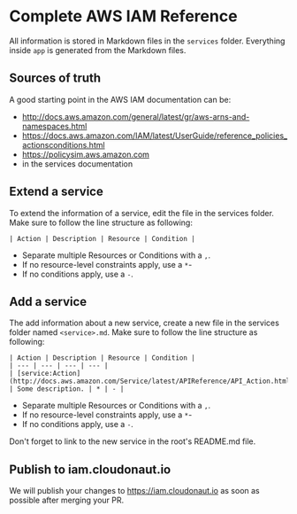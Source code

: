 # Complete AWS IAM Reference

All information is stored in Markdown files in the `services` folder. Everything inside `app` is generated from the Markdown files.

## Sources of truth

A good starting point in the AWS IAM documentation can be:

* http://docs.aws.amazon.com/general/latest/gr/aws-arns-and-namespaces.html
* https://docs.aws.amazon.com/IAM/latest/UserGuide/reference_policies_actionsconditions.html
* https://policysim.aws.amazon.com
* in the services documentation

## Extend a service

To extend the information of a service, edit the file in the services folder. Make sure to follow the line structure as following:

```
| Action | Description | Resource | Condition |
```

* Separate multiple Resources or Conditions with a `,`.
* If no resource-level constraints apply, use a `*`-
* If no conditions apply, use a `-`.

## Add a service

The add information about a new service, create a new file in the services folder named `<service>.md`. Make sure to follow the line structure as following:

```
| Action | Description | Resource | Condition |
| --- | --- | --- | --- |
| [service:Action](http://docs.aws.amazon.com/Service/latest/APIReference/API_Action.html) | Some description. | * | - |
```

* Separate multiple Resources or Conditions with a `,`.
* If no resource-level constraints apply, use a `*`-
* If no conditions apply, use a `-`.

Don't forget to link to the new service in the root's README.md file.

## Publish to iam.cloudonaut.io

We will publish your changes to https://iam.cloudonaut.io as soon as possible after merging your PR.
